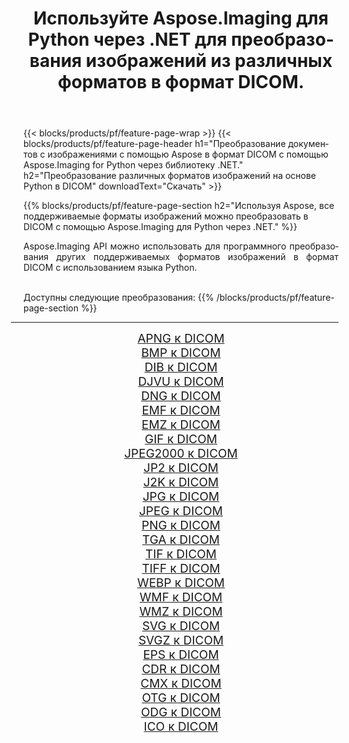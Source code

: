 ﻿---
title: Используйте Aspose.Imaging для Python через .NET для преобразования изображений из различных форматов в формат DICOM. 
weight: 3920
url: /ru/python-net/conversion/to/dicom 
lang: ru
langdirlevel: 2
locales: zh-hans,ja,it,ru,de,es,fr,nl,id,lt,pl,pt,vi,tr,ko,zh-hant,ar,hi,th,sv,cs,uk,he
description: Вы можете использовать Aspose.Imaging for Python через библиотеку .NET для преобразования различных форматов в формат DICOM.
---

{{< blocks/products/pf/feature-page-wrap >}}
{{< blocks/products/pf/feature-page-header h1="Преобразование документов с изображениями с помощью Aspose в формат DICOM с помощью Aspose.Imaging for Python через библиотеку .NET." h2="Преобразование различных форматов изображений на основе Python в DICOM" downloadText="Скачать" >}}


{{% blocks/products/pf/feature-page-section  h2="Используя Aspose, все поддерживаемые форматы изображений можно преобразовать в DICOM с помощью Aspose.Imaging для Python через .NET." %}}
<p align=justify>Aspose.Imaging API можно использовать для программного преобразования других поддерживаемых форматов изображений в формат DICOM с использованием языка Python.</p>
<br/>
Доступны следующие преобразования:
{{% /blocks/products/pf/feature-page-section %}}
<div class="container-fluid productfamilypage bg-gray">
    <div class="convertypes bg-gray agp-content section">
        <div class="container">
		<hr style="margin-left:-20px;"/>
		<div class="row other-converters" style="gap: 10px;font-size: 19px;text-align:center;">
		    <div class='col-md-2 other-converter remove-lp remove-rp'><a href="/imaging/ru/python-net/conversion/apng-to-dicom" style="padding:15px;">APNG к DICOM</a></div>
<div class='col-md-2 other-converter remove-lp remove-rp'><a href="/imaging/ru/python-net/conversion/bmp-to-dicom" style="padding:15px;">BMP к DICOM</a></div>
<div class='col-md-2 other-converter remove-lp remove-rp'><a href="/imaging/ru/python-net/conversion/dib-to-dicom" style="padding:15px;">DIB к DICOM</a></div>
<div class='col-md-2 other-converter remove-lp remove-rp'><a href="/imaging/ru/python-net/conversion/djvu-to-dicom" style="padding:15px;">DJVU к DICOM</a></div>
<div class='col-md-2 other-converter remove-lp remove-rp'><a href="/imaging/ru/python-net/conversion/dng-to-dicom" style="padding:15px;">DNG к DICOM</a></div>
<div class='col-md-2 other-converter remove-lp remove-rp'><a href="/imaging/ru/python-net/conversion/emf-to-dicom" style="padding:15px;">EMF к DICOM</a></div>
<div class='col-md-2 other-converter remove-lp remove-rp'><a href="/imaging/ru/python-net/conversion/emz-to-dicom" style="padding:15px;">EMZ к DICOM</a></div>
<div class='col-md-2 other-converter remove-lp remove-rp'><a href="/imaging/ru/python-net/conversion/gif-to-dicom" style="padding:15px;">GIF к DICOM</a></div>
<div class='col-md-2 other-converter remove-lp remove-rp'><a href="/imaging/ru/python-net/conversion/jpeg2000-to-dicom" style="padding:15px;">JPEG2000 к DICOM</a></div>
<div class='col-md-2 other-converter remove-lp remove-rp'><a href="/imaging/ru/python-net/conversion/jp2-to-dicom" style="padding:15px;">JP2 к DICOM</a></div>
<div class='col-md-2 other-converter remove-lp remove-rp'><a href="/imaging/ru/python-net/conversion/j2k-to-dicom" style="padding:15px;">J2K к DICOM</a></div>
<div class='col-md-2 other-converter remove-lp remove-rp'><a href="/imaging/ru/python-net/conversion/jpg-to-dicom" style="padding:15px;">JPG к DICOM</a></div>
<div class='col-md-2 other-converter remove-lp remove-rp'><a href="/imaging/ru/python-net/conversion/jpeg-to-dicom" style="padding:15px;">JPEG к DICOM</a></div>
<div class='col-md-2 other-converter remove-lp remove-rp'><a href="/imaging/ru/python-net/conversion/png-to-dicom" style="padding:15px;">PNG к DICOM</a></div>
<div class='col-md-2 other-converter remove-lp remove-rp'><a href="/imaging/ru/python-net/conversion/tga-to-dicom" style="padding:15px;">TGA к DICOM</a></div>
<div class='col-md-2 other-converter remove-lp remove-rp'><a href="/imaging/ru/python-net/conversion/tif-to-dicom" style="padding:15px;">TIF к DICOM</a></div>
<div class='col-md-2 other-converter remove-lp remove-rp'><a href="/imaging/ru/python-net/conversion/tiff-to-dicom" style="padding:15px;">TIFF к DICOM</a></div>
<div class='col-md-2 other-converter remove-lp remove-rp'><a href="/imaging/ru/python-net/conversion/webp-to-dicom" style="padding:15px;">WEBP к DICOM</a></div>
<div class='col-md-2 other-converter remove-lp remove-rp'><a href="/imaging/ru/python-net/conversion/wmf-to-dicom" style="padding:15px;">WMF к DICOM</a></div>
<div class='col-md-2 other-converter remove-lp remove-rp'><a href="/imaging/ru/python-net/conversion/wmz-to-dicom" style="padding:15px;">WMZ к DICOM</a></div>
<div class='col-md-2 other-converter remove-lp remove-rp'><a href="/imaging/ru/python-net/conversion/svg-to-dicom" style="padding:15px;">SVG к DICOM</a></div>
<div class='col-md-2 other-converter remove-lp remove-rp'><a href="/imaging/ru/python-net/conversion/svgz-to-dicom" style="padding:15px;">SVGZ к DICOM</a></div>
<div class='col-md-2 other-converter remove-lp remove-rp'><a href="/imaging/ru/python-net/conversion/eps-to-dicom" style="padding:15px;">EPS к DICOM</a></div>
<div class='col-md-2 other-converter remove-lp remove-rp'><a href="/imaging/ru/python-net/conversion/cdr-to-dicom" style="padding:15px;">CDR к DICOM</a></div>
<div class='col-md-2 other-converter remove-lp remove-rp'><a href="/imaging/ru/python-net/conversion/cmx-to-dicom" style="padding:15px;">CMX к DICOM</a></div>
<div class='col-md-2 other-converter remove-lp remove-rp'><a href="/imaging/ru/python-net/conversion/otg-to-dicom" style="padding:15px;">OTG к DICOM</a></div>
<div class='col-md-2 other-converter remove-lp remove-rp'><a href="/imaging/ru/python-net/conversion/odg-to-dicom" style="padding:15px;">ODG к DICOM</a></div>
<div class='col-md-2 other-converter remove-lp remove-rp'><a href="/imaging/ru/python-net/conversion/ico-to-dicom" style="padding:15px;">ICO к DICOM</a></div>
                </div>
        </div>
    </div>
</div>
<br/>

